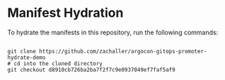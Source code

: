 
# Manifest Hydration

To hydrate the manifests in this repository, run the following commands:

```shell

git clone https://github.com/zachaller/argocon-gitops-promoter-hydrate-demo
# cd into the cloned directory
git checkout d8910cb726ba2ba7f2f7c9e0937049ef7faf5af9
```